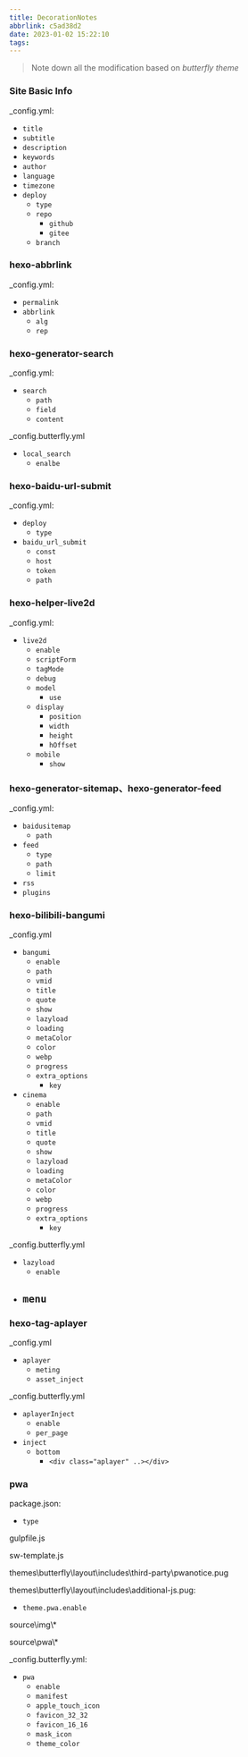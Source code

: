 ```yaml
---
title: DecorationNotes
abbrlink: c5ad38d2
date: 2023-01-02 15:22:10
tags:
---
```


>   Note down all the modification based on *butterfly theme*

### Site Basic Info

_config.yml:

-   `title`
-   `subtitle`
-   `description`
-   `keywords`
-   `author`
-   `language`
-   `timezone`
-   `deploy`
    -   `type`
    -   `repo`
        -   `github`
        -   `gitee`
    -   `branch`

### hexo-abbrlink

_config.yml:

-   `permalink`
-   `abbrlink`
    -   `alg`
    -   `rep`

### hexo-generator-search

_config.yml:

-   `search`
    -   `path`
    -   `field`
    -   `content`

_config.butterfly.yml

-   `local_search`
    -   `enalbe`

### hexo-baidu-url-submit

_config.yml:

-   `deploy`
    -   `type`
-   `baidu_url_submit`
    -   `const`
    -   `host`
    -   `token`
    -   `path`

### hexo-helper-live2d

_config.yml:

-   `live2d`
    -   `enable`
    -   `scriptForm`
    -   `tagMode`
    -   `debug`
    -   `model`
        -   `use`
    -   `display`
        -   `position`
        -   `width`
        -   `height`
        -   `hOffset`
    -   `mobile`
        -   `show`

### hexo-generator-sitemap、hexo-generator-feed

_config.yml:

-   `baidusitemap`
    -   `path`
-   `feed`
    -   `type`
    -   `path`
    -   `limit`
-   `rss`
-   `plugins`

### hexo-bilibili-bangumi

_config.yml

-   `bangumi`
    -   `enable`
    -   `path`
    -   `vmid`
    -   `title`
    -   `quote`
    -   `show`
    -   `lazyload`
    -   `loading`
    -   `metaColor`
    -   `color`
    -   `webp`
    -   `progress`
    -   `extra_options`
        -   `key`
-   `cinema`
    -   `enable`
    -   `path`
    -   `vmid`
    -   `title`
    -   `quote`
    -   `show`
    -   `lazyload`
    -   `loading`
    -   `metaColor`
    -   `color`
    -   `webp`
    -   `progress`
    -   `extra_options`
        -   `key`

_config.butterfly.yml

-   `lazyload`
    -   `enable`
-   `menu`
    -   

### hexo-tag-aplayer

_config.yml

-   `aplayer`
    -   `meting`
    -   `asset_inject`

_config.butterfly.yml

-   `aplayerInject`
    -   `enable`
    -   `per_page`
-   `inject`
    -   `bottom`
        -   `<div class="aplayer" ..></div>`

### pwa

package.json:

-   `type`

gulpfile.js

sw-template.js

themes\butterfly\layout\includes\third-party\pwanotice.pug

themes\butterfly\layout\includes\additional-js.pug:

-   `theme.pwa.enable`

source\img\\*

source\pwa\\*

_config.butterfly.yml:

-   `pwa`
    -   `enable`
    -   `manifest`
    -   `apple_touch_icon`
    -   `favicon_32_32`
    -   `favicon_16_16`
    -   `mask_icon`
    -   `theme_color`
